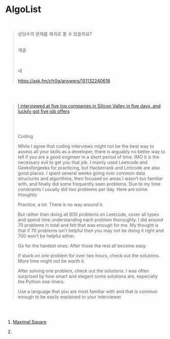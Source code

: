 # AlgoList

<br>

> 상당수의 문제를 재귀로 풀 수 있을까요?
>
> <br>개골
>
> <br>
>
> 네
>
> https://ask.fm/cfr0g/answers/151132240618
>

<br><br>

> [I interviewed at five top companies in Silicon Valley in five days, and luckily got five job offers](https://medium.com/@XiaohanZeng/i-interviewed-at-five-top-companies-in-silicon-valley-in-five-days-and-luckily-got-five-job-offers-25178cf74e0f)
>
> <br><br>
>
> Coding
>
> While I agree that coding interviews might not be the best way to assess all your skills as a developer, there is arguably no better way to tell if you are a good engineer in a short period of time. IMO it is the necessary evil to get you that job.
> I mainly used Leetcode and Geeksforgeeks for practicing, but Hackerrank and Lintcode are also good places. I spent several weeks going over common data structures and algorithms, then focused on areas I wasn’t too familiar with, and finally did some frequently seen problems. Due to my time constraints I usually did two problems per day.
> Here are some thoughts:
>
> Practice, a lot. There is no way around it.
>
> But rather than doing all 600 problems on Leetcode, cover all types and spend time understanding each problem thoroughly. I did around 70 problems in total and felt that was enough for me. My thought is that if 70 problems isn’t helpful then you may not be doing it right and 700 won’t be helpful either.
>
> Go for the hardest ones. After those the rest all become easy.
>
> If stuck on one problem for over two hours, check out the solutions. More time might not be worth it.
>
> After solving one problem, check out the solutions. I was often surprised by how smart and elegant some solutions are, especially the Python one-liners.
>
> Use a language that you are most familiar with and that is common enough to be easily explained to your interviewer.

<br><br>

1) [Maximal Square](https://leetcode.com/problems/maximal-square/)

2) 